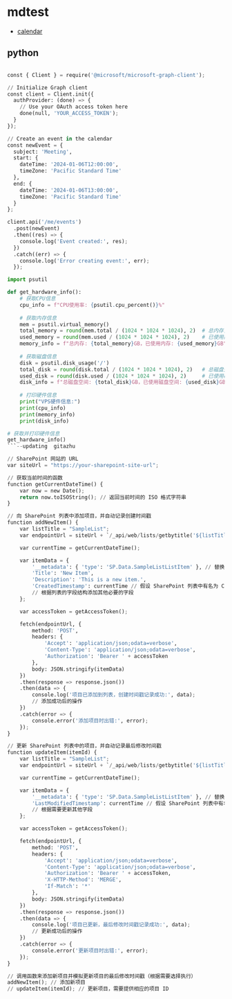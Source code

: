 # mdtest

- [calendar](#calendar)


 
## <a id="a"></a>  python


```python

const { Client } = require('@microsoft/microsoft-graph-client');

// Initialize Graph client
const client = Client.init({
  authProvider: (done) => {
    // Use your OAuth access token here
    done(null, 'YOUR_ACCESS_TOKEN');
  }
});

// Create an event in the calendar
const newEvent = {
  subject: 'Meeting',
  start: {
    dateTime: '2024-01-06T12:00:00',
    timeZone: 'Pacific Standard Time'
  },
  end: {
    dateTime: '2024-01-06T13:00:00',
    timeZone: 'Pacific Standard Time'
  }
};

client.api('/me/events')
  .post(newEvent)
  .then((res) => {
    console.log('Event created:', res);
  })
  .catch((err) => {
    console.log('Error creating event:', err);
  });

import psutil

def get_hardware_info():
    # 获取CPU信息
    cpu_info = f"CPU使用率: {psutil.cpu_percent()}%"
    
    # 获取内存信息
    mem = psutil.virtual_memory()
    total_memory = round(mem.total / (1024 * 1024 * 1024), 2)  # 总内存，转换为GB
    used_memory = round(mem.used / (1024 * 1024 * 1024), 2)    # 已使用内存，转换为GB
    memory_info = f"总内存: {total_memory}GB，已使用内存: {used_memory}GB"
    
    # 获取磁盘信息
    disk = psutil.disk_usage('/')
    total_disk = round(disk.total / (1024 * 1024 * 1024), 2)   # 总磁盘空间，转换为GB
    used_disk = round(disk.used / (1024 * 1024 * 1024), 2)     # 已使用磁盘空间，转换为GB
    disk_info = f"总磁盘空间: {total_disk}GB，已使用磁盘空间: {used_disk}GB"
    
    # 打印硬件信息
    print("VPS硬件信息:")
    print(cpu_info)
    print(memory_info)
    print(disk_info)

# 获取并打印硬件信息
get_hardware_info()
```--updating  gitazhu

// SharePoint 网站的 URL
var siteUrl = "https://your-sharepoint-site-url";

// 获取当前时间的函数
function getCurrentDateTime() {
    var now = new Date();
    return now.toISOString(); // 返回当前时间的 ISO 格式字符串
}

// 向 SharePoint 列表中添加项目，并自动记录创建时间戳
function addNewItem() {
    var listTitle = "SampleList";
    var endpointUrl = siteUrl + `/_api/web/lists/getbytitle('${listTitle}')/items`;

    var currentTime = getCurrentDateTime();

    var itemData = {
        '__metadata': { 'type': 'SP.Data.SampleListListItem' }, // 替换为列表项的类型
        'Title': 'New Item',
        'Description': 'This is a new item.',
        'CreatedTimestamp': currentTime // 假设 SharePoint 列表中有名为 CreatedTimestamp 的字段用于记录创建时间戳
        // 根据列表的字段结构添加其他必要的字段
    };

    var accessToken = getAccessToken();

    fetch(endpointUrl, {
        method: 'POST',
        headers: {
            'Accept': 'application/json;odata=verbose',
            'Content-Type': 'application/json;odata=verbose',
            'Authorization': 'Bearer ' + accessToken
        },
        body: JSON.stringify(itemData)
    })
    .then(response => response.json())
    .then(data => {
        console.log('项目已添加到列表，创建时间戳记录成功:', data);
        // 添加成功后的操作
    })
    .catch(error => {
        console.error('添加项目时出错:', error);
    });
}

// 更新 SharePoint 列表中的项目，并自动记录最后修改时间戳
function updateItem(itemId) {
    var listTitle = "SampleList";
    var endpointUrl = siteUrl + `/_api/web/lists/getbytitle('${listTitle}')/items(${itemId})`;

    var currentTime = getCurrentDateTime();

    var itemData = {
        '__metadata': { 'type': 'SP.Data.SampleListListItem' }, // 替换为列表项的类型
        'LastModifiedTimestamp': currentTime // 假设 SharePoint 列表中有名为 LastModifiedTimestamp 的字段用于记录最后修改时间戳
        // 根据需要更新其他字段
    };

    var accessToken = getAccessToken();

    fetch(endpointUrl, {
        method: 'POST',
        headers: {
            'Accept': 'application/json;odata=verbose',
            'Content-Type': 'application/json;odata=verbose',
            'Authorization': 'Bearer ' + accessToken,
            'X-HTTP-Method': 'MERGE',
            'If-Match': '*'
        },
        body: JSON.stringify(itemData)
    })
    .then(response => response.json())
    .then(data => {
        console.log('项目已更新，最后修改时间戳记录成功:', data);
        // 更新成功后的操作
    })
    .catch(error => {
        console.error('更新项目时出错:', error);
    });
}

// 调用函数来添加新项目并模拟更新项目的最后修改时间戳（根据需要选择执行）
addNewItem(); // 添加新项目
// updateItem(itemId); // 更新项目，需要提供相应的项目 ID

```

